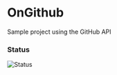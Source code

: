 # OnGithub
Sample project using the GitHub API

### Status
![Status](https://github.com/yands11/ongithub/workflows/master/badge.svg)
